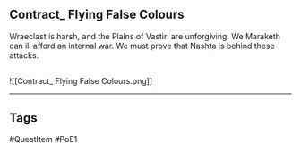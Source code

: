 ## Contract_ Flying False Colours
Wraeclast is harsh, and the Plains of Vastiri are unforgiving. We Maraketh can
ill afford an internal war. We must prove that Nashta is behind these attacks.
## 
![[Contract_ Flying False Colours.png]]

---
## Tags
#QuestItem
#PoE1